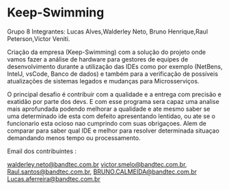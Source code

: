 # Keep-Swimming 


Grupo 8 Integrantes: 
Lucas Alves,Walderley Neto, Bruno Henrique,Raul Peterson,Victor Veniti.

Criação da empresa (Keep-Swimming) com a solução do projeto onde vamos fazer a análise de hardware para gestores de equipes de desenvolvimento durante a utilização das IDEs como por exemplo (NetBens, IntelJ, vsCode, Banco de dados) e também para a verificação de possíveis atualizações de sistemas legados e mudanças para Microsserviços. 

O principal desafio é contribuir com a qualidade e a entrega com precisão e exatidão por parte dos devs. E com esse programa sera capaz uma analise mais aprofundada podendo melhorar a qualidade e ate mesmo saber se uma determinado ide esta com defeito apresentando lentidao, ou ate se o funcionario esta ocioso nao cumprindo com suas obrigaçoes. Alem de comparar para saber qual IDE e melhor para resolver determinada situaçao demandando menos tempo ou processamento.

Email dos contribuintes :

walderley.neto@bandtec.com.br
victor.smelo@bandtec.com.br, 
Raul.santos@bandtec.com.br, 
BRUNO.CALMEIDA@bandtec.com.br 
Lucas.aferreira@bandtec.com.br